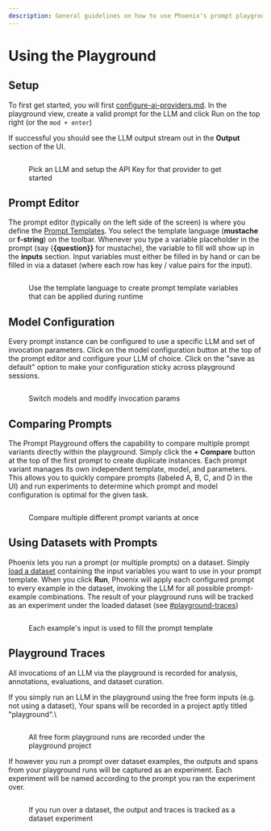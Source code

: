```yaml
---
description: General guidelines on how to use Phoenix's prompt playground
---
```


# Using the Playground

## Setup

To first get started, you will first [configure-ai-providers.md](configure-ai-providers.md "mention"). In the playground view, create a valid prompt for the LLM and click Run on the top right (or the `mod + enter`)

If successful you should see the LLM output stream out in the **Output** section of the UI.

<figure><img src="https://storage.googleapis.com/arize-phoenix-assets/assets/images/playground_overview.png" alt=""><figcaption><p>Pick an LLM and setup the API Key for that provider to get started</p></figcaption></figure>

## Prompt Editor

The prompt editor (typically on the left side of the screen)  is where you define the [Prompt Templates](https://app.gitbook.com/s/fqGNxHHFrgwnCxgUBNsJ/prompt-engineering/prompts-concepts#prompt-templates "mention"). You select the template language (**mustache** or **f-string**)  on the toolbar. Whenever you type a variable placeholder in the prompt (say {**{question\}}** for mustache), the variable to fill will show up in the **inputs** section. Input variables must either be filled in by hand or can be filled in via a dataset (where each row has key / value pairs for the input).

<figure><img src="https://storage.googleapis.com/arize-phoenix-assets/assets/gifs/variable_substitution.gif" alt=""><figcaption><p>Use the template language to create prompt template variables that can be applied during runtime</p></figcaption></figure>



## Model Configuration

Every prompt instance can be configured to use a specific LLM and set of invocation parameters. Click on the model configuration button at the top of the prompt editor and configure your LLM of choice. Click on the "save as default" option to make your configuration sticky across playground sessions.

<figure><img src="https://storage.googleapis.com/arize-phoenix-assets/assets/gifs/model_config.gif" alt=""><figcaption><p>Switch models and modify invocation params</p></figcaption></figure>

## Comparing Prompts

The Prompt Playground offers the capability to compare multiple prompt variants directly within the playground. Simply click the **+ Compare** button at the top of the first prompt to create duplicate instances. Each prompt variant manages its own independent template, model, and parameters. This allows you to quickly compare prompts (labeled A, B, C, and D in the UI) and run experiments to determine which prompt and model configuration is optimal for the given task.

<figure><img src="https://storage.googleapis.com/arize-phoenix-assets/assets/images/prompt_variants.png" alt=""><figcaption><p>Compare multiple different prompt variants at once</p></figcaption></figure>

## Using Datasets with Prompts

Phoenix lets you run a prompt (or multiple prompts) on a dataset. Simply [load a dataset](../../datasets-and-experiments/how-to-datasets/) containing the input variables you want to use in your prompt template. When you click **Run**, Phoenix will apply each configured prompt to every example in the dataset, invoking the LLM for all possible prompt-example combinations. The result of your playground runs will be tracked as an experiment under the loaded dataset (see [#playground-traces](using-the-playground.md#playground-traces "mention"))

<figure><img src="https://storage.googleapis.com/arize-phoenix-assets/assets/images/playground_datasets.png" alt=""><figcaption><p>Each example's input is used to fill the prompt template</p></figcaption></figure>

## Playground Traces

All invocations of an LLM via the playground is recorded for analysis, annotations, evaluations, and dataset curation.

If you simply run an LLM in the playground using the free form inputs (e.g. not using a dataset), Your spans will be recorded in a project aptly titled "playground".\


<figure><img src="https://storage.googleapis.com/arize-phoenix-assets/assets/images/playground_project.png" alt=""><figcaption><p>All free form playground runs are recorded under the playground project </p></figcaption></figure>

If however you run a prompt over dataset examples, the outputs and spans from your playground runs will be captured as an experiment. Each experiment will be named according to the prompt you ran the experiment over.

<figure><img src="https://storage.googleapis.com/arize-phoenix-assets/assets/images/playground_experiment.png" alt=""><figcaption><p>If you run over a dataset, the output and traces is tracked as a dataset experiment</p></figcaption></figure>





